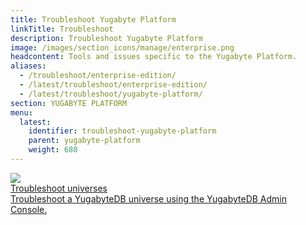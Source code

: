 ```yaml
---
title: Troubleshoot Yugabyte Platform
linkTitle: Troubleshoot
description: Troubleshoot Yugabyte Platform
image: /images/section_icons/manage/enterprise.png
headcontent: Tools and issues specific to the Yugabyte Platform.
aliases:
  - /troubleshoot/enterprise-edition/
  - /latest/troubleshoot/enterprise-edition/
  - /latest/troubleshoot/yugabyte-platform/
section: YUGABYTE PLATFORM
menu:
  latest:
    identifier: troubleshoot-yugabyte-platform
    parent: yugabyte-platform
    weight: 680
---
```


<div class="row">

  <div class="col-12 col-md-6 col-lg-12 col-xl-6">
    <a class="section-link icon-offset" href="universes/">
      <div class="head">
        <img class="icon" src="/images/section_icons/troubleshoot/troubleshoot.png" aria-hidden="true" />
        <div class="title">Troubleshoot universes</div>
      </div>
      <div class="body">
        Troubleshoot a YugabyteDB universe using the YugabyteDB Admin Console.
      </div>
    </a>
  </div>

</div>
